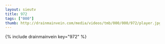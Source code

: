 ```yaml
--- 
layout: sieutv
title: 972
tags: ["000"]
thumb: http://drainmainvein.com/media/videos/tmb/000/000/972/player.jpg
---
```

{% include drainmainvein key="972" %} 
